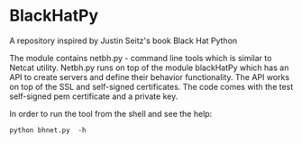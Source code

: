 # BlackHatPy
A repository inspired by Justin Seitz's book Black Hat Python

The module contains netbh.py - command line tools which is similar to Netcat utility. Netbh.py runs on top of the module blackHatPy which has an API to create servers and define their behavior functionality.
The API works on top of the SSL and self-signed certificates. The code comes with the test self-signed pem certificate and a private key.

In order to run the tool from the shell and see the help:
```
python bhnet.py  -h
```

